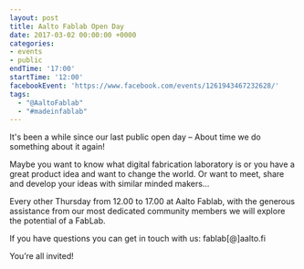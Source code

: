```yaml
---
layout: post
title: Aalto Fablab Open Day
date: 2017-03-02 00:00:00 +0000
categories:
- events
- public
endTime: '17:00'
startTime: '12:00'
facebookEvent: 'https://www.facebook.com/events/1261943467232628/'
tags:
  - "@AaltoFablab"
  - "#madeinfablab"
---
```


It's been a while since our last public open day – About time we do something about it again!

Maybe you want to know what digital fabrication laboratory is or you have a great product idea and want to change the world. Or want to meet, share and develop your ideas with similar minded makers…

Every other Thursday from 12.00 to 17.00 at Aalto Fablab, with the generous assistance from our most dedicated community members we will explore the potential of a FabLab.

If you have questions you can get in touch with us: fablab\[@\]aalto.fi

You’re all invited!
